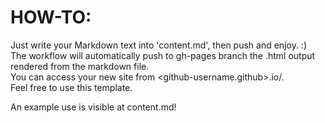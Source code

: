 # HOW-TO:

Just write your Markdown text into 'content.md', then push and enjoy. :)  
The workflow will automatically push to gh-pages branch the .html output rendered from the markdown file.  
You can access your new site from <github-username.github>.io/<repo-name>.  
Feel free to use this template.

An example use is visible at content.md!